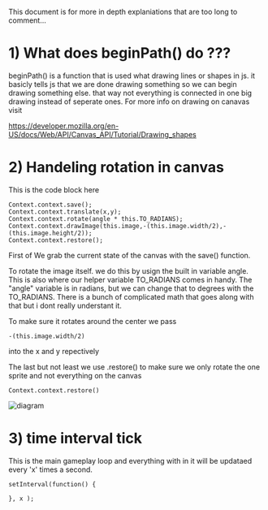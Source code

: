 This document is for more in depth explaniations that are too long to comment... 

# 1) What does beginPath() do ???

beginPath() is a function that is used what drawing lines or shapes in js. it basicly tells js that we are done drawing something so we can begin drawing something else. that way not everything is connected in one big drawing instead of seperate ones. For more info on drawing on canavas visit 

https://developer.mozilla.org/en-US/docs/Web/API/Canvas_API/Tutorial/Drawing_shapes


# 2) Handeling rotation in canvas

This is the code block here 

~~~~
Context.context.save();
Context.context.translate(x,y);
Context.context.rotate(angle * this.TO_RADIANS);
Context.context.drawImage(this.image,-(this.image.width/2),-(this.image.height/2));
Context.context.restore();
~~~~

First of We grab the current state of the canvas with the save() function.


To rotate the image itself. we do this by usign the built in variable angle. This is also where our helper variable TO_RADIANS comes in handy. The "angle" variable is in radians, but we can change that to degrees with the TO_RADIANS. There is a bunch of complicated math that goes along with that but i dont really understant it.

To make sure it rotates around the center we pass 
~~~~
-(this.image.width/2)
~~~~
into the x and y repectively

The last but not least we use .restore() to make sure we only rotate the one sprite and not everything on the canvas
~~~~
Context.context.restore() 
~~~~

![diagram](https://i.stack.imgur.com/j2R0B.png)

# 3) time interval tick
 
 This is the main gameplay loop and everything with in it will be updataed every 'x' times a second.

~~~~
setInterval(function() {

}, x );
~~~~
